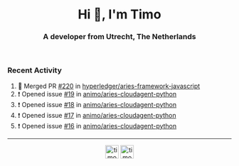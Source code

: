 <h1 align="center">Hi 👋, I'm Timo</h1>
<h3 align="center">A developer from Utrecht, The Netherlands</h3>
<br/>
<!-- https://github.com/rahuldkjain/github-profile-readme-generator --!>

<!--  <p align="left"><img src="https://github-readme-stats.vercel.app/api?username=timoglastra&show_icons=true&count_private=true&" alt="timoglastra" /></p> --!>

<!--
Github language stats
<p align="left"><img src="https://github-readme-stats.vercel.app/api/top-langs/?username=timoglastra&layout=compact" alt="timoglastra" /><p>
-->

<!-- Codestats language stats -->
<!-- <p align="left"><img src="https://codestats-readme.vercel.app/api/top-langs/?username=timoglastra&layout=compact&language_count=12" alt="timoglastra" /><p>    --!>
  
<h3>Recent Activity</h3>

<!--START_SECTION:activity-->
1. 🎉 Merged PR [#220](https://github.com/hyperledger/aries-framework-javascript/pull/220) in [hyperledger/aries-framework-javascript](https://github.com/hyperledger/aries-framework-javascript)
2. ❗️ Opened issue [#19](https://github.com/animo/aries-cloudagent-python/issues/19) in [animo/aries-cloudagent-python](https://github.com/animo/aries-cloudagent-python)
3. ❗️ Opened issue [#18](https://github.com/animo/aries-cloudagent-python/issues/18) in [animo/aries-cloudagent-python](https://github.com/animo/aries-cloudagent-python)
4. ❗️ Opened issue [#17](https://github.com/animo/aries-cloudagent-python/issues/17) in [animo/aries-cloudagent-python](https://github.com/animo/aries-cloudagent-python)
5. ❗️ Opened issue [#16](https://github.com/animo/aries-cloudagent-python/issues/16) in [animo/aries-cloudagent-python](https://github.com/animo/aries-cloudagent-python)
<!--END_SECTION:activity-->

---

<p align="center">
<a href="https://twitter.com/timoglastra" target="blank"><img align="center" src="https://cdn.jsdelivr.net/npm/simple-icons@3.0.1/icons/twitter.svg" alt="timoglastra" height="30" width="30" /></a>
<a href="https://linkedin.com/in/timoglastra" target="blank"><img align="center" src="https://cdn.jsdelivr.net/npm/simple-icons@3.0.1/icons/linkedin.svg" alt="timoglastra" height="30" width="30" /></a>
</p>



